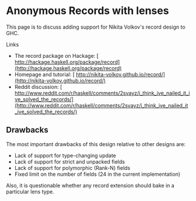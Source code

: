 # Anonymous Records with lenses


This page is to discuss adding support for Nikita Volkov's record design to GHC.


Links

- The record package on Hackage: [ http://hackage.haskell.org/package/record](http://hackage.haskell.org/package/record)
- Homepage and tutorial: [ http://nikita-volkov.github.io/record/](http://nikita-volkov.github.io/record/)
- Reddit discussion: [ http://www.reddit.com/r/haskell/comments/2svayz/i_think_ive_nailed_it_ive_solved_the_records/](http://www.reddit.com/r/haskell/comments/2svayz/i_think_ive_nailed_it_ive_solved_the_records/)

## Drawbacks


The most important drawbacks of this design relative to other designs are:

- Lack of support for type-changing update
- Lack of support for strict and unpacked fields
- Lack of support for polymorphic (Rank-N) fields
- Fixed limit on the number of fields (24 in the current implementation)


Also, it is questionable whether any record extension should bake in a particular lens type.
